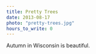 ```yaml
---
title: Pretty Trees
date: 2013-08-17
photo: "pretty-trees.jpg"
hours_to_write: 0
---
```


Autumn in Wisconsin is beautiful.
